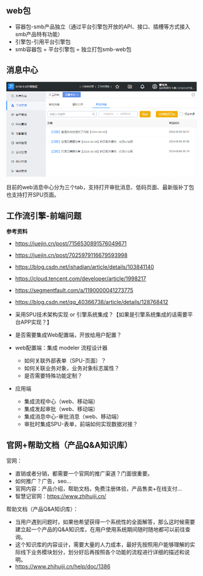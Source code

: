 ## web包

+ 容器包-smb产品独立（通过平台引擎包开放的API、接口、插槽等方式接入smb产品特有功能）
+ 引擎包-引用平台引擎包
+ smb容器包 + 平台引擎包 = 独立打包smb-web包




## 消息中心

![](img/message.png)

目前的web消息中心分为三个tab，支持打开审批消息、低码页面、最新版补丁包也支持打开SPU页面。



## 工作流引擎-前端问题

**参考资料**
+ https://juejin.cn/post/7156530891576049671
+ https://juejin.cn/post/7025979116679593998
+ https://blog.csdn.net/ishadian/article/details/103841140
+ https://cloud.tencent.com/developer/article/1998217
+ https://segmentfault.com/a/1190000041273775
+ https://blog.csdn.net/qq_40366738/article/details/128768412


+ 采用SPU技术架构实现 or 引擎系统集成？【如果是引擎系统集成的话需要平台APP实现？】
+ 是否需要集成Web配置端，开放给用户配置？

+ web配置端：集成 modeler 流程设计器
  - 如何关联外部表单（SPU-页面）？
  - 如何关联业务对象，业务对象标志属性？
  - 是否需要特殊功能定制？

+ 应用端
  - 集成流程中心（web、移动端）
  - 集成发起审批（web、移动端）
  - 集成消息中心-审批消息（web、移动端）
  - 审批时集成SPU-表单，前端如何实现数据对接？



## 官网+帮助文档（产品Q&A知识库）

官网：
+ 直销或者分销，都需要一个官网的推广渠道？门面很重要。
+ 如何推广？广告，seo...
+ 官网内容：产品介绍，帮助文档，免费注册体验，产品售卖+在线支付...
+ 智慧记官网：https://www.zhihuiji.cn/

帮助文档（产品Q&A知识库）：
+ 当用户遇到问题时，如果他希望获得一个系统性的全面解答，那么这时候需要建立起一个产品的Q&A知识库，在用户使用系统期间随时随地都可以前往查询。
+ 这个知识库的内容设计，需要大量的人力成本，最好先按照用户能够理解的实际线下业务模块划分，划分好后再按照各个功能的流程进行详细的描述和说明。
+ https://www.zhihuiji.cn/help/doc/1386
